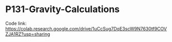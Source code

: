 # P131-Gravity-Calculations

Code link: https://colab.research.google.com/drive/1uCcSug7DqE3scW9N7630tf9COVZJA1RZ?usp=sharing
